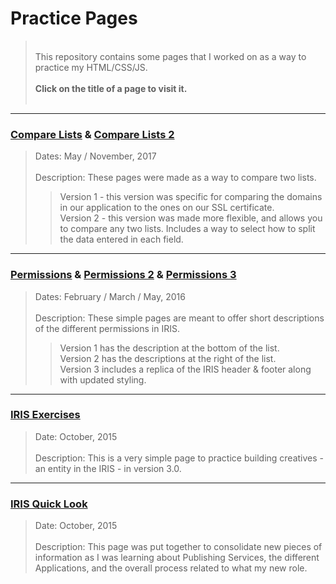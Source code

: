 # Practice Pages

> <br/>
> This repository contains some pages that I worked on as a way to practice my HTML/CSS/JS. <br/><br/>
> <strong>Click on the title of a page to visit it.</strong> <br/>
> <br/>

----

### [Compare Lists](https://dejai.github.io/iris/pages/practice/compareLists.html) & [Compare Lists 2](https://dejai.github.io/iris/pages/practice/comparelists2.html)
> Dates: May / November, 2017 <br/><br/>
> Description: These pages were made as a way to compare two lists. <br/>
> > Version 1 - this version was specific for comparing the domains in our application to the ones on our SSL certificate.<br/>
> Version 2 - this version was made more flexible, and allows you to compare any two lists. Includes a way to select how to split the data entered in each field.

----

### [Permissions](https://dejai.github.io/iris/pages/practice/permissions.html) & [Permissions 2](https://dejai.github.io/iris/pages/practice/permissions2.html) & [Permissions 3](https://dejai.github.io/iris/pages/practice/permissions3.html)
> Dates: February / March / May, 2016 <br/><br/>
> Description: These simple pages are meant to offer short descriptions of the different permissions in IRIS.<br/>
> > Version 1 has the description at the bottom of the list. <br/>
> Version 2 has the descriptions at the right of the list.  <br/>
> Version 3 includes a replica of the IRIS header & footer along with updated styling.


----

### [IRIS Exercises](https://dejai.github.io/iris/pages/practice/iris_exercises.html)
> Date: October, 2015 <br/><br/>
> Description: This is a very simple page to practice building creatives - an entity in the IRIS - in version 3.0.

----

### [IRIS Quick Look](https://dejai.github.io/iris/practice/iris_quicklook.html)
> Date: October, 2015 <br/><br/>
> Description: This page was put together to consolidate new pieces of information as I was learning about Publishing Services, the different Applications, and the overall process related to what my new role.





